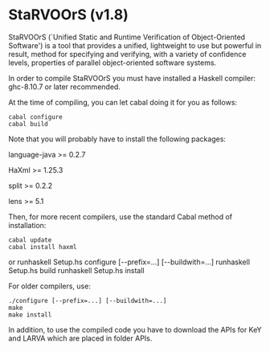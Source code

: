 # StaRVOOrS (v1.8)

StaRVOOrS (`Unified Static and Runtime Verification of Object-Oriented Software') is a tool that provides a unified, lightweight to use but powerful in result, method for specifying and verifying, with a variety of confidence levels, properties of parallel object-oriented software systems.

In order to compile StaRVOOrS you must have installed a Haskell compiler: ghc-8.10.7 or later recommended.

At the time of compiling, you can let cabal doing it for you as follows:

    cabal configure
    cabal build

Note that you will probably have to install the following packages:

 language-java >= 0.2.7

 HaXml >= 1.25.3

 split >= 0.2.2

 lens >= 5.1

Then, for more recent compilers, use the standard Cabal method of installation:

    cabal update
    cabal install haxml

or
    runhaskell Setup.hs configure [--prefix=...] [--buildwith=...]
    runhaskell Setup.hs build
    runhaskell Setup.hs install

For older compilers, use:

    ./configure [--prefix=...] [--buildwith=...]
    make
    make install

In addition, to use the compiled code you have to download the APIs for KeY and LARVA which are placed in folder APIs.
